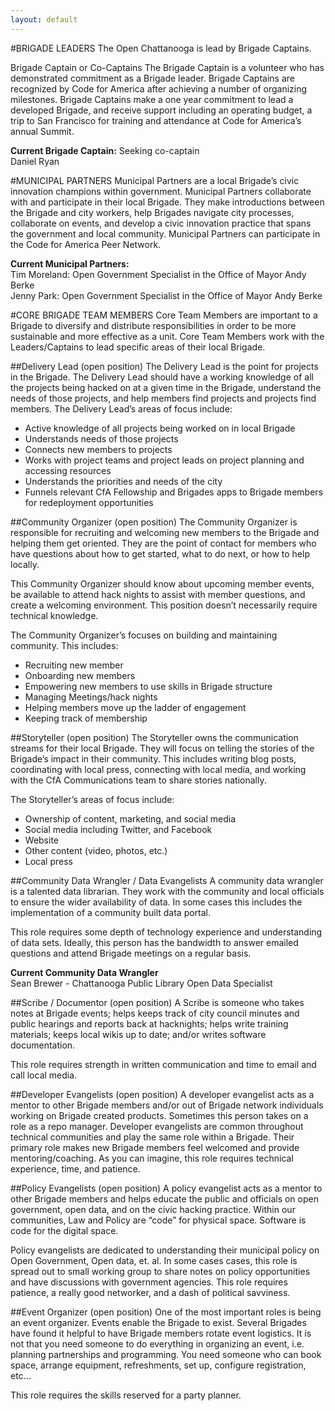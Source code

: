 ```yaml
---
layout: default
---
```


#BRIGADE LEADERS
The Open Chattanooga is lead by Brigade Captains.

Brigade Captain or Co-Captains
The Brigade Captain is a volunteer who has demonstrated commitment as a Brigade leader. Brigade Captains are recognized by Code for America after achieving a number of organizing milestones. Brigade Captains make a one year commitment to lead a developed Brigade, and receive support including an operating budget, a trip to San Francisco for training and attendance at Code for America’s annual Summit.

**Current Brigade Captain:** Seeking co-captain  
Daniel Ryan

#MUNICIPAL PARTNERS
Municipal Partners are a local Brigade’s civic innovation champions within government. Municipal Partners collaborate with and participate in their local Brigade. They make introductions between the Brigade and city workers, help Brigades navigate city processes, collaborate on events, and develop a civic innovation practice that spans the government and local community. Municipal Partners can participate in the Code for America Peer Network.

**Current Municipal Partners:**  
Tim Moreland: Open Government Specialist in the Office of Mayor Andy Berke  
Jenny Park: Open Government Specialist in the Office of Mayor Andy Berke

#CORE BRIGADE TEAM MEMBERS
Core Team Members are important to a Brigade to diversify and distribute responsibilities in order to be more sustainable and more effective as a unit. Core Team Members work with the Leaders/Captains to lead specific areas of their local Brigade.

##Delivery Lead (open position)
The Delivery Lead is the point for projects in the Brigade. The Delivery Lead should have a working knowledge of all the projects being hacked on at a given time in the Brigade, understand the needs of those projects, and help members find projects and projects find members. The Delivery Lead’s areas of focus include:  

- Active knowledge of all projects being worked on in local Brigade
- Understands needs of those projects
- Connects new members to projects
- Works with project teams and project leads on project planning and accessing resources
- Understands the priorities and needs of the city
- Funnels relevant CfA Fellowship and Brigades apps to Brigade members for redeployment opportunities

##Community Organizer (open position)
The Community Organizer is responsible for recruiting and welcoming new members to the Brigade and helping them get oriented. They are the point of contact for members who have questions about how to get started, what to do next, or how to help locally. 

This Community Organizer should know about upcoming member events, be available to attend hack nights to assist with member questions, and create a welcoming environment. This position doesn’t necessarily require technical knowledge. 

The Community Organizer’s focuses on building and maintaining community. This includes:  
- Recruiting new member 
- Onboarding new members
- Empowering new members to use skills in Brigade structure
- Managing Meetings/hack nights
- Helping members move up the ladder of engagement
- Keeping track of membership

##Storyteller (open position)
The Storyteller owns the communication streams for their local Brigade. They will focus on telling the stories of the Brigade’s impact in their community. This includes writing blog posts, coordinating with local press, connecting with local media, and working with the CfA Communications team to share stories nationally. 

The Storyteller’s areas of focus include:  

- Ownership of content, marketing, and social media
- Social media including Twitter, and Facebook
- Website
- Other content (video, photos, etc.)
- Local press

##Community Data Wrangler / Data Evangelists
A community data wrangler is a talented data librarian. They work with the community and local officials to ensure the wider availability of data. In some cases this includes the implementation of a community built data portal.

This role requires some depth of technology experience and understanding of data sets. Ideally, this person has the bandwidth to answer emailed questions and attend Brigade meetings on a regular basis.

**Current Community Data Wrangler**  
Sean Brewer - Chattanooga Public Library Open Data Specialist

##Scribe / Documentor (open position)
A Scribe is someone who takes notes at Brigade events; helps keeps track of city council minutes and public hearings and reports back at hacknights; helps write training materials; keeps local wikis up to date; and/or writes software documentation. 

This role requires strength in written communication and time to email and call local media. 

##Developer Evangelists (open position)
A developer evangelist acts as a mentor to other Brigade members and/or out of Brigade network individuals working on Brigade created products. Sometimes this person takes on a role as a repo manager. Developer evangelists are common throughout technical communities and play the same role within a Brigade. Their primary role makes new Brigade members feel welcomed and provide mentoring/coaching. As you can imagine, this role requires technical experience, time, and patience.

##Policy Evangelists (open position)
A policy evangelist acts as a mentor to other Brigade members and helps educate the public and officials on open government, open data, and on the civic hacking practice. Within our communities, Law and Policy are “code” for physical space. Software is code for the digital space. 

Policy evangelists are dedicated to understanding their municipal policy on Open Government, Open data, et. al. In some cases cases, this role is spread out to small working group to share notes on policy opportunities and have discussions with government agencies. This role requires patience, a really good networker, and a dash of political savviness.

##Event Organizer (open position)
One of the most important roles is being an event organizer. Events enable the Brigade to exist. Several Brigades have found it helpful to have Brigade members rotate event logistics. It is not that you need someone to do everything in organizing an event, i.e. planning partnerships and programming. You need someone who can book space, arrange equipment, refreshments, set up, configure registration, etc... 

This role requires the skills reserved for a party planner.
